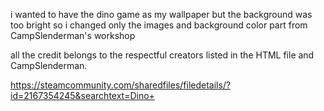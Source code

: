 i wanted to have the dino game as my wallpaper but the background was too bright so i changed only the images and background color part from CampSlenderman's workshop

all the credit belongs to the respectful creators listed in the HTML file and CampSlenderman.


https://steamcommunity.com/sharedfiles/filedetails/?id=2167354245&searchtext=Dino+
